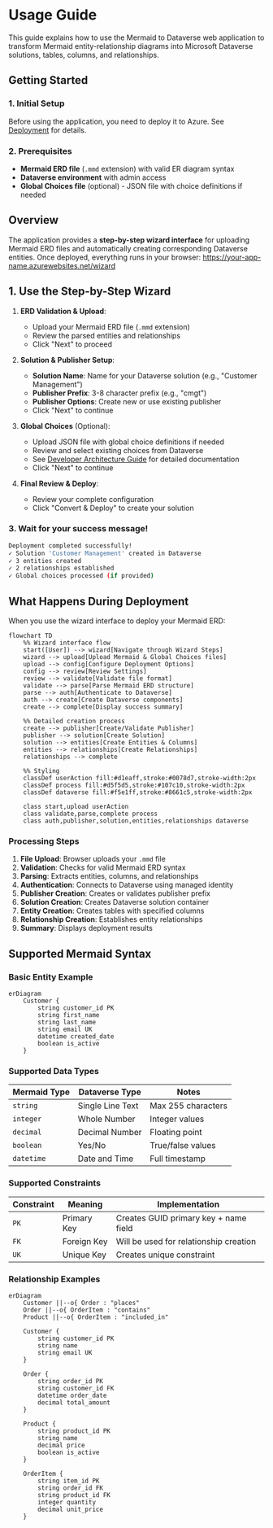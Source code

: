 # Usage Guide

This guide explains how to use the Mermaid to Dataverse web application to transform Mermaid entity-relationship diagrams into Microsoft Dataverse solutions, tables, columns, and relationships.

## Getting Started

### 1. Initial Setup

Before using the application, you need to deploy it to Azure. See [Deployment](DEPLOYMENT.md) for details.

### 2. Prerequisites

* **Mermaid ERD file** (`.mmd` extension) with valid ER diagram syntax  
* **Dataverse environment** with admin access
* **Global Choices file** (optional) - JSON file with choice definitions if needed

## Overview

The application provides a **step-by-step wizard interface** for uploading Mermaid ERD files and automatically creating corresponding Dataverse entities. Once deployed, everything runs in your browser: https://your-app-name.azurewebsites.net/wizard

## 1. Use the Step-by-Step Wizard

1. **ERD Validation & Upload**:
   - Upload your Mermaid ERD file (`.mmd` extension)
   - Review the parsed entities and relationships
   - Click "Next" to proceed

2. **Solution & Publisher Setup**:
   - **Solution Name**: Name for your Dataverse solution (e.g., "Customer Management")
   - **Publisher Prefix**: 3-8 character prefix (e.g., "cmgt")
   - **Publisher Options**: Create new or use existing publisher
   - Click "Next" to continue

3. **Global Choices** (Optional):
   - Upload JSON file with global choice definitions if needed
   - Review and select existing choices from Dataverse
   - See [Developer Architecture Guide](DEVELOPER_ARCHITECTURE.md#global-choices-integration) for detailed documentation
   - Click "Next" to continue

4. **Final Review & Deploy**:
   - Review your complete configuration
   - Click "Convert & Deploy" to create your solution

### 3. Wait for your success message! 

```bash
Deployment completed successfully!
✓ Solution 'Customer Management' created in Dataverse
✓ 3 entities created
✓ 2 relationships established
✓ Global choices processed (if provided)
```

## What Happens During Deployment

When you use the wizard interface to deploy your Mermaid ERD:

```mermaid
flowchart TD
    %% Wizard interface flow
    start([User]) --> wizard[Navigate through Wizard Steps]
    wizard --> upload[Upload Mermaid & Global Choices files]
    upload --> config[Configure Deployment Options]
    config --> review[Review Settings]
    review --> validate[Validate file format]
    validate --> parse[Parse Mermaid ERD structure]
    parse --> auth[Authenticate to Dataverse]
    auth --> create[Create Dataverse components]
    create --> complete[Display success summary]
    
    %% Detailed creation process
    create --> publisher[Create/Validate Publisher]
    publisher --> solution[Create Solution]
    solution --> entities[Create Entities & Columns]
    entities --> relationships[Create Relationships]
    relationships --> complete
    
    %% Styling
    classDef userAction fill:#d1eaff,stroke:#0078d7,stroke-width:2px
    classDef process fill:#d5f5d5,stroke:#107c10,stroke-width:2px
    classDef dataverse fill:#f5e1ff,stroke:#8661c5,stroke-width:2px
    
    class start,upload userAction
    class validate,parse,complete process
    class auth,publisher,solution,entities,relationships dataverse
```

### Processing Steps

1. **File Upload**: Browser uploads your `.mmd` file
2. **Validation**: Checks for valid Mermaid ERD syntax
3. **Parsing**: Extracts entities, columns, and relationships
4. **Authentication**: Connects to Dataverse using managed identity
5. **Publisher Creation**: Creates or validates publisher prefix
6. **Solution Creation**: Creates Dataverse solution container
7. **Entity Creation**: Creates tables with specified columns
8. **Relationship Creation**: Establishes entity relationships
9. **Summary**: Displays deployment results

## Supported Mermaid Syntax

### Basic Entity Example

```mermaid
erDiagram
    Customer {
        string customer_id PK
        string first_name
        string last_name
        string email UK
        datetime created_date
        boolean is_active
    }
```

### Supported Data Types

| Mermaid Type | Dataverse Type | Notes |
|-------------|----------------|-------|
| `string` | Single Line Text | Max 255 characters |
| `integer` | Whole Number | Integer values |
| `decimal` | Decimal Number | Floating point |
| `boolean` | Yes/No | True/false values |
| `datetime` | Date and Time | Full timestamp |

### Supported Constraints

| Constraint | Meaning | Implementation |
|-----------|---------|----------------|
| `PK` | Primary Key | Creates GUID primary key + name field |
| `FK` | Foreign Key | Will be used for relationship creation |
| `UK` | Unique Key | Creates unique constraint |

### Relationship Examples

```mermaid
erDiagram
    Customer ||--o{ Order : "places"
    Order ||--o{ OrderItem : "contains"
    Product ||--o{ OrderItem : "included_in"
    
    Customer {
        string customer_id PK
        string name
        string email UK
    }
    
    Order {
        string order_id PK
        string customer_id FK
        datetime order_date
        decimal total_amount
    }
    
    Product {
        string product_id PK
        string name
        decimal price
        boolean is_active
    }
    
    OrderItem {
        string item_id PK
        string order_id FK
        string product_id FK
        integer quantity
        decimal unit_price
    }
```